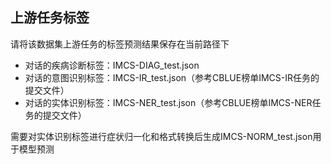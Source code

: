 ## 上游任务标签

请将该数据集上游任务的标签预测结果保存在当前路径下

- 对话的疾病诊断标签：IMCS-DIAG_test.json
- 对话的意图识别标签：IMCS-IR_test.json（参考CBLUE榜单IMCS-IR任务的提交文件）
- 对话的实体识别标签：IMCS-NER_test.json（参考CBLUE榜单IMCS-NER任务的提交文件）

需要对实体识别标签进行症状归一化和格式转换后生成IMCS-NORM_test.json用于模型预测
